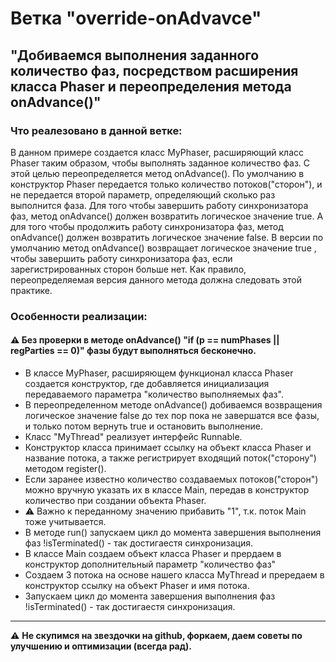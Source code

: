 # Ветка "override-onAdvavce"
## "Добиваемся выполнения заданного количество фаз, посредством расширения класса Phaser и переопределения метода onAdvance()"

### Что реалезовано в данной ветке:
В данном примере создается класс MyPhaser, расширяющий класс Phaser таким образом, чтобы
выполнять заданное количество фаз. С этой целью переопределяется метод
onAdvance(). По умолчанию в конструктор Phaser передается только количество потоков("сторон"),
и не передается второй параметр, определяющий сколько раз выполнится фаза.
Для того чтобы завершить работу синхронизатора фаз, метод onAdvance() должен возвратить
логическое значение true. А для того чтобы продолжить работу синхронизатора
фаз, метод onAdvance() должен возвратить логическое значение false.
В версии по умолчанию метод onAdvance() возвращает логическое значение
true , чтобы завершить работу синхронизатора фаз, если зарегистрированных
сторон больше нет. Как правило, переопределяемая версия данного метода должна
следовать этой практике.


### Особенности реализации:
#### :warning: Без проверки в методе onAdvance() "if (p == numPhases || regParties == 0)" фазы будут выполняться бесконечно.

- В классе MyPhaser, расширяющем функционал класса Phaser создается конструктор, где добавляется инициализация передаваемого параметра "количество выполняемых фаз".
- В переопределенном методе onAdvance() добиваемся возвращения логическое значение false до тех пор пока не завершатся все фазы, и только потом вернуть true и остановить выполнение.
- Класс "MyThread" реализует интерфейс Runnable.
- Конструктор класса принимает ссылку на объект класса Phaser и название потока, а также регистрирует входящий поток("сторону") методом register().
- Если заранее известно количество создаваемых потоков("сторон") можно вручную указать их в классе Main, передав в конструктор количество при создании объекта Phaser.
- :warning: Важно к переданному значению прибавить "1", т.к. поток Main тоже учитывается.
- В методе run() запускаем цикл до момента завершения выполнения фаз !isTerminated() - так достигаестя синхронизация.
- В классе Main создаем объект класса Phaser и прердаем в конструктор дополнительный параметр "количество фаз"
- Создаем 3 потока на основе нашего класса MyThread и прередаем в конструктор ссылку на объект Phaser и имя потока.
- Запускаем цикл до момента завершения выполнения фаз !isTerminated() - так достигаестя синхронизация.


**********************************************************************

:warning: **Не скупимся на звездочки на github, форкаем, даем советы по улучшению и оптимизации (всегда рад).**
